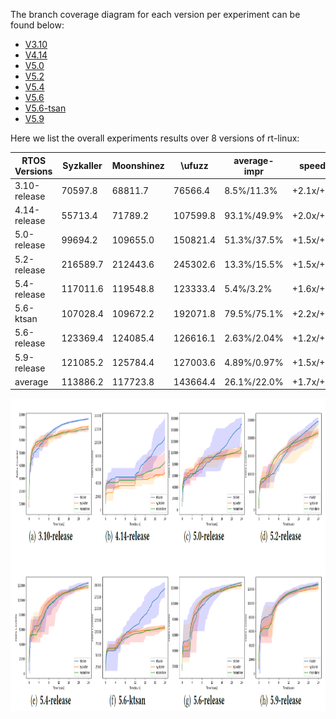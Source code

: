 The branch coverage diagram for each version per experiment can be found below:
- [V3.10](v310.md)  
- [V4.14](v414.md)  
- [V5.0](v510.md)        
- [V5.2](v52.md)
- [V5.4](v54.md)    
- [V5.6](v56.md)    
- [V5.6-tsan](tsan.md)  
- [V5.9](v59.md)

Here we list the overall experiments results over 8 versions of rt-linux:

| RTOS Versions | Syzkaller | Moonshinez | \ufuzz   | average-impr | speedup     |
|---------------|-----------|------------|----------|--------------|-------------|
| 3.10-release  | 70597.8   | 68811.7    | 76566.4  | 8.5%/11.3%   | +2.1x/+1.8x |
| 4.14-release  | 55713.4   | 71789.2    | 107599.8 | 93.1%/49.9%  | +2.0x/+1.6x |
| 5.0-release   | 99694.2   | 109655.0   | 150821.4 | 51.3%/37.5%  | +1.5x/+1.7x |
| 5.2-release   | 216589.7  | 212443.6   | 245302.6 | 13.3%/15.5%  | +1.5x/+1.4x |
| 5.4-release   | 117011.6  | 119548.8   | 123333.4 | 5.4%/3.2%    | +1.6x/+1.7x |
| 5.6-ktsan     | 107028.4  | 109672.2   | 192071.8 | 79.5%/75.1%  | +2.2x/+2.0x |
| 5.6-release   | 123369.4  | 124085.4   | 126616.1 | 2.63%/2.04%  | +1.2x/+1.3x |
| 5.9-release   | 121085.2  | 125784.4   | 127003.6 | 4.89%/0.97%  | +1.5x/+1.1x |
| average       | 113886.2  | 117723.8   | 143664.4 | 26.1%/22.0%  | +1.7x/+1.6x |

<div align="center">
  <img src="https://github.com/Rtkaller/Rtkaller/blob/main/experiments/result.png" height="500px" alt="图片说明" >
</div>
